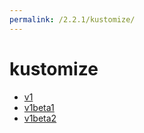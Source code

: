 ```yaml
---
permalink: /2.2.1/kustomize/
---
```


# kustomize



* [v1](v1/index.md)
* [v1beta1](v1beta1/index.md)
* [v1beta2](v1beta2/index.md)
